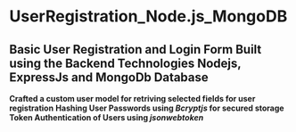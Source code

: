 # UserRegistration_Node.js_MongoDB

## Basic User Registration and Login Form Built using the Backend Technologies Nodejs, ExpressJs and MongoDb Database

**Crafted a custom user model for retriving selected fields for user registration**
**Hashing User Passwords using _Bcryptjs_ for secured storage**
**Token Authentication of Users using _jsonwebtoken_**

